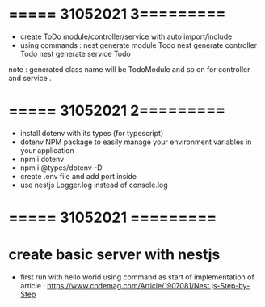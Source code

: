 # ===== 31052021 3=========
- create ToDo module/controller/service with auto import/include
- using commands :
nest generate module Todo
nest generate controller Todo
nest generate service Todo

note : generated class name will be TodoModule and so on for controller and service .
# ===== 31052021 2=========
- install dotenv with its types (for typescript)
-  dotenv NPM package to easily manage your environment variables in your application
- npm i  dotenv
- npm i @types/dotenv -D
- create .env file and add port inside
- use nestjs Logger.log instead of console.log

# ===== 31052021 =========
# create basic server with nestjs 
- first run with hello world using command as start of implementation of article :
https://www.codemag.com/Article/1907081/Nest.js-Step-by-Step
